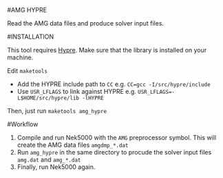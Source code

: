 #AMG HYPRE

Read the AMG data files and produce solver input files.  

#INSTALLATION

This tool requires [Hypre](http://computation.llnl.gov/projects/hypre-scalable-linear-solvers-multigrid-methods). Make sure that the library is installed on your machine.

Edit `maketools`

* Add the HYPRE include path to `CC` e.g. `CC=gcc -I/src/hypre/include`
* Use `USR_LFLAGS` to link against HYPRE e.g. `USR_LFLAGS=-L$HOME/src/hypre/lib -lHYPRE`

Then, just run `maketools amg_hypre`


#Workflow

1. Compile and run Nek5000 with the `AMG` preprocessor symbol. This will create the AMG data files `amgdmp_*.dat`
2. Run `amg_hypre` in the same directory to procude the solver input files `amg.dat` and `amg_*.dat` 
3. Finally, run Nek5000 again. 

